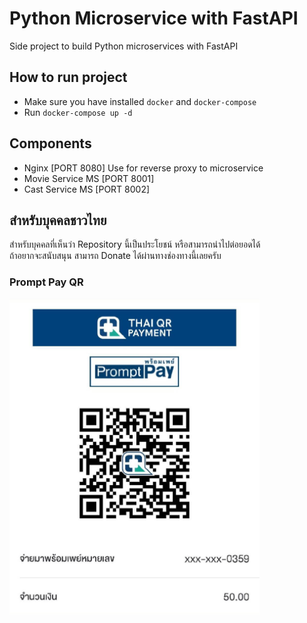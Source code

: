 # Python Microservice with FastAPI
Side project to build Python microservices with FastAPI

## How to run project
 - Make sure you have installed `docker` and `docker-compose`
 - Run `docker-compose up -d`

## Components
- Nginx [PORT 8080] Use for reverse proxy to microservice
- Movie Service MS [PORT 8001]
- Cast Service MS [PORT 8002]

## สำหรับบุคคลชาวไทย
สำหรับบุคคลที่เห็นว่า Repository นี้เป็นประโยชน์ หรือสามารถนำไปต่อยอดได้  
ถ้าอยากจะสนับสนุน สามารถ Donate ได้ผ่านทางช่องทางนี้เลยครับ

### Prompt Pay QR
<img alt="Thanaphoom Babparn Promptpay QR Code cost 50 BAHT" src="./Thanaphoom-Babparn-PromptPayQR.jpg" width="400"/>